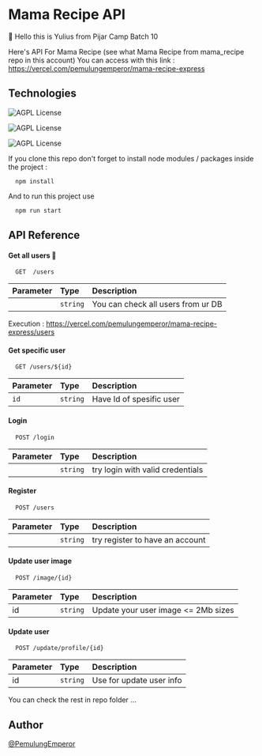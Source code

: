 # Mama Recipe API

👋 Hello this is Yulius from Pijar Camp Batch 10

Here's API For Mama Recipe (see what Mama Recipe from mama_recipe repo in this account)
You can access with this link :
https://vercel.com/pemulungemperor/mama-recipe-express

## Technologies

![AGPL License](https://img.shields.io/badge/Node.js-43853D?style=for-the-badge&logo=node.js&logoColor=white)

![AGPL License](https://img.shields.io/badge/Express.js-404D59?style=for-the-badge)

![AGPL License](https://img.shields.io/badge/PostgreSQL-316192?style=for-the-badge&logo=postgresql&logoColor=white)

If you clone this repo don't forget to install node modules / packages inside the project :

```
  npm install
```

And to run this project use

```bash
  npm run start
```


## API Reference

#### Get all users 📄

```
  GET  /users
```

| Parameter | Type     | Description                |
| :-------- | :------- | :------------------------- |
| | `string` | You can check all users from ur DB |

Execution : https://vercel.com/pemulungemperor/mama-recipe-express/users

#### Get specific user

```
  GET /users/${id}
```

| Parameter | Type     | Description                       |
| :-------- | :------- | :-------------------------------- |
| `id`      | `string` | Have Id of spesific user |

#### Login

```
  POST /login
```

| Parameter | Type     | Description                       |
| :-------- | :------- | :-------------------------------- |
| | `string` |try login with valid credentials |

#### Register

```
  POST /users
```

| Parameter | Type     | Description                       |
| :-------- | :------- | :-------------------------------- |
| | `string` |try register to have an account |

#### Update user image

```
  POST /image/{id}
```

| Parameter | Type     | Description                       |
| :-------- | :------- | :-------------------------------- |
| id | `string` |Update your user image <= 2Mb sizes |

#### Update user

```
  POST /update/profile/{id}
```

| Parameter | Type     | Description                       |
| :-------- | :------- | :-------------------------------- |
| id | `string` |Use for update user info |

You can check the rest in repo folder ...


## Author
[@PemulungEmperor](https://github.com/PemulungEmperor) 
